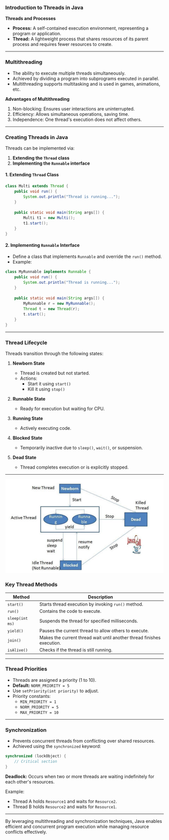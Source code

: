 ### **Introduction to Threads in Java**

**Threads and Processes**  
- **Process:** A self-contained execution environment, representing a program or application.  
- **Thread:** A lightweight process that shares resources of its parent process and requires fewer resources to create.

---

### **Multithreading**  
- The ability to execute multiple threads simultaneously.  
- Achieved by dividing a program into subprograms executed in parallel.  
- Multithreading supports multitasking and is used in games, animations, etc.

**Advantages of Multithreading**  
1. Non-blocking: Ensures user interactions are uninterrupted.  
2. Efficiency: Allows simultaneous operations, saving time.  
3. Independence: One thread's execution does not affect others.

---

### **Creating Threads in Java**  
Threads can be implemented via:  
1. **Extending the `Thread` class**  
2. **Implementing the `Runnable` interface**

#### 1. Extending `Thread` Class  
```java
class Multi extends Thread {
    public void run() {
        System.out.println("Thread is running...");
    }

    public static void main(String args[]) {
        Multi t1 = new Multi();
        t1.start();
    }
}
```

#### 2. Implementing `Runnable` Interface  
- Define a class that implements `Runnable` and override the `run()` method.  
- Example:  
```java
class MyRunnable implements Runnable {
    public void run() {
        System.out.println("Thread is running...");
    }

    public static void main(String args[]) {
        MyRunnable r = new MyRunnable();
        Thread t = new Thread(r);
        t.start();
    }
}
```

---

### **Thread Lifecycle**  
Threads transition through the following states:  

1. **Newborn State**  
   - Thread is created but not started.  
   - Actions:  
     - Start it using `start()`  
     - Kill it using `stop()`  

2. **Runnable State**  
   - Ready for execution but waiting for CPU.  

3. **Running State**  
   - Actively executing code.  

4. **Blocked State**  
   - Temporarily inactive due to `sleep()`, `wait()`, or suspension.  

5. **Dead State**  
   - Thread completes execution or is explicitly stopped.

---
![Threading Picture](Thread_LifeCycle.png)

### **Key Thread Methods**  

| **Method**         | **Description**                                                                 |
|---------------------|---------------------------------------------------------------------------------|
| `start()`          | Starts thread execution by invoking `run()` method.                            |
| `run()`            | Contains the code to execute.                                                  |
| `sleep(int ms)`    | Suspends the thread for specified milliseconds.                                |
| `yield()`          | Pauses the current thread to allow others to execute.                         |
| `join()`           | Makes the current thread wait until another thread finishes execution.        |
| `isAlive()`        | Checks if the thread is still running.                                         |

---

### **Thread Priorities**  
- Threads are assigned a priority (1 to 10).  
- **Default:** `NORM_PRIORITY = 5`  
- Use `setPriority(int priority)` to adjust.  
- Priority constants:  
  - `MIN_PRIORITY = 1`  
  - `NORM_PRIORITY = 5`  
  - `MAX_PRIORITY = 10`

---

### **Synchronization**  
- Prevents concurrent threads from conflicting over shared resources.  
- Achieved using the `synchronized` keyword:  
```java
synchronized (lockObject) {
    // Critical section
}
```

**Deadlock:** Occurs when two or more threads are waiting indefinitely for each other's resources.  

Example:  
- Thread A holds `Resource1` and waits for `Resource2`.  
- Thread B holds `Resource2` and waits for `Resource1`.  

---

By leveraging multithreading and synchronization techniques, Java enables efficient and concurrent program execution while managing resource conflicts effectively.